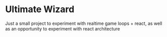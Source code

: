 # Ultimate Wizard

Just a small project to experiment with realtime game loops + react, as well as an opportunity to experiment with react architecture